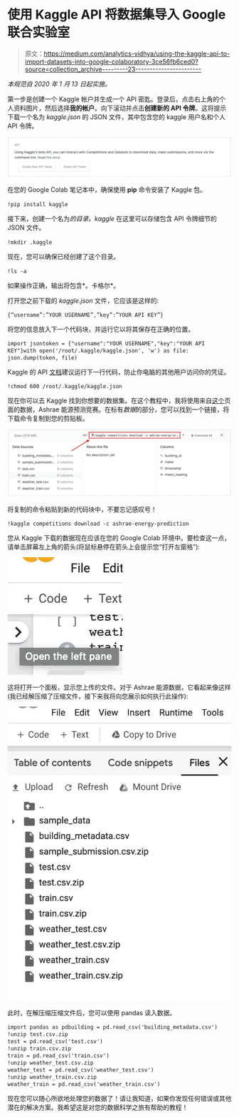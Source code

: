 # 使用 Kaggle API 将数据集导入 Google 联合实验室

> 原文：<https://medium.com/analytics-vidhya/using-the-kaggle-api-to-import-datasets-into-google-colaboratory-3ce56fb6ced0?source=collection_archive---------23----------------------->

*本规范自 2020 年 1 月 13 日起实施。*

第一步是创建一个 Kaggle 帐户并生成一个 API 密匙。登录后，点击右上角的个人资料图片，然后选择**我的帐户**。向下滚动并点击**创建新的 API 令牌**。这将提示下载一个名为 *kaggle.json* 的 JSON 文件，其中包含您的 kaggle 用户名和个人 API 令牌。

![](img/e941985b5e952eda421ae26b1a55cf79.png)

在您的 Google Colab 笔记本中，确保使用 **pip** 命令安装了 Kaggle 包。

`!pip install kaggle`

接下来，创建一个名为*的目录。kaggle* 在这里可以存储包含 API 令牌细节的 JSON 文件。

`!mkdir .kaggle`

现在，您可以确保已经创建了这个目录。

`!ls -a`

如果操作正确，输出将包含*。卡格尔*。

打开您之前下载的 *kaggle.json* 文件，它应该是这样的:

```
{“username”:”YOUR USERNAME”,”key”:”YOUR API KEY”}
```

将您的信息放入下一个代码块，并运行它以将其保存在正确的位置。

```
import jsontoken = {"username":"YOUR USERNAME","key":"YOUR API KEY"}with open('/root/.kaggle/kaggle.json', 'w') as file: json.dump(token, file)
```

Kaggle 的 API [文档](https://github.com/Kaggle/kaggle-api)建议运行下一行代码，防止你电脑的其他用户访问你的凭证。

```
!chmod 600 /root/.kaggle/kaggle.json
```

现在你可以去 Kaggle 找到你想要的数据集。在这个教程中，我将使用来自[这个](https://www.kaggle.com/c/ashrae-energy-prediction/data)页面的数据，Ashrae 能源预测竞赛。在标有*数据*的部分，您可以找到一个链接，将下载命令复制到您的剪贴板。

![](img/1b8a5304df78304b42fb6ab4dae42019.png)

将复制的命令粘贴到新的代码块中，不要忘记感叹号！

```
!kaggle competitions download -c ashrae-energy-prediction
```

您从 Kaggle 下载的数据现在应该在您的 Google Colab 环境中。要检查这一点，请单击屏幕左上角的箭头(将鼠标悬停在箭头上会提示您“打开左窗格”):

![](img/b00e0ec4d0e7696b89247ed4b44422f2.png)

这将打开一个面板，显示您上传的文件。对于 Ashrae 能源数据，它看起来像这样(我已经解压缩了压缩文件，接下来我将向您展示如何执行此操作):

![](img/b99eac6b855de59144d6adbd491c8b5d.png)

此时，在解压缩压缩文件后，您可以使用 pandas 读入数据。

```
import pandas as pdbuilding = pd.read_csv('building_metadata.csv')
!unzip test.csv.zip
test = pd.read_csv('test.csv')
!unzip train.csv.zip
train = pd.read_csv('train.csv')
!unzip weather_test.csv.zip
weather_test = pd.read_csv('weather_test.csv')
!unzip weather_train.csv.zip
weather_train = pd.read_csv('weather_train.csv')
```

现在您可以随心所欲地处理您的数据了！请让我知道，如果你发现任何错误或其他潜在的解决方案。我希望这是对您的数据科学之旅有帮助的教程！